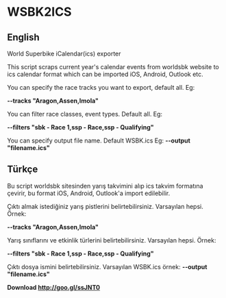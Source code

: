 # WSBK2ICS
## English
World Superbike iCalendar(ics) exporter

This script scraps current year's calendar events from worldsbk website to ics calendar format which can be imported iOS, Android, Outlook etc.

You can specify the race tracks you want to export, default all. Eg:

**--tracks "Aragon,Assen,Imola"**

You can filter race classes, event types. Default all. Eg:

**--filters "sbk - Race 1,ssp - Race,ssp - Qualifying"**

You can specify output file name. Default WSBK.ics Eg:
**--output "filename.ics"**

## Türkçe
Bu script worldsbk sitesinden yarış takvimini alıp ics takvim formatına çevirir, bu format iOS, Android, Outlook'a import edilebilir.

Çıktı almak istediğiniz yarış pistlerini belirtebilirsiniz. Varsayılan hepsi. Örnek:

**--tracks "Aragon,Assen,Imola"**

Yarış sınıflarını ve etkinlik türlerini belirtebilirsiniz. Varsayılan hepsi. Örnek:

**--filters "sbk - Race 1,ssp - Race,ssp - Qualifying"**

Çıktı dosya ismini belirtebilirsiniz. Varsayılan WSBK.ics örnek: 
**--output "filename.ics"**

**Download http://goo.gl/ssJNT0**
